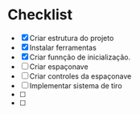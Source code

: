 # Checklist

 - [x] Criar estrutura do projeto
 - [x] Instalar ferramentas
 - [x] Criar funnção de inicialização.
 - [ ] Criar espaçonave
 - [ ] Criar controles da espaçonave
 - [ ] Implementar sistema de tiro
 - [ ] 
 - [ ] 

